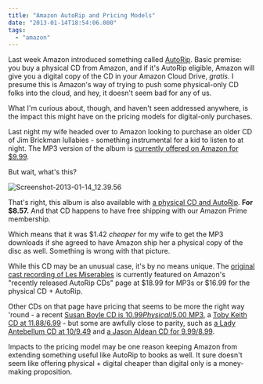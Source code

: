 ```yaml
---
title: "Amazon AutoRip and Pricing Models"
date: "2013-01-14T18:54:06.000"
tags: 
  - "amazon"
---
```


Last week Amazon introduced something called [AutoRip](http://www.amazon.com/b/ref=amb_link_368903402_2?ie=UTF8&node=5946775011&pf_rd_m=ATVPDKIKX0DER&pf_rd_s=ilm&pf_rd_r=1XXWYXGHV3R3BXYB6VZ1&pf_rd_t=101&pf_rd_p=1465599902&pf_rd_i=163856011). Basic premise: you buy a physical CD from Amazon, and if it's AutoRip eligible, Amazon will give you a digital copy of the CD in your Amazon Cloud Drive, _gratis_. I presume this is Amazon's way of trying to push some physical-only CD folks into the cloud, and hey, it doesn't seem bad for any of us.

What I'm curious about, though, and haven't seen addressed anywhere, is the impact this might have on the pricing models for digital-only purchases.

Last night my wife headed over to Amazon looking to purchase an older CD of Jim Brickman lullabies - something instrumental for a kid to listen to at night. The MP3 version of the album is [currently offered on Amazon for $9.99](http://www.amazon.com/gp/product/B00157P6J2/ref=as_li_ss_tl?ie=UTF8&tag=chrishubbs-20&linkCode=as2&camp=1789&creative=390957&creativeASIN=B00157P6J2).

But wait, what's this?

![Screenshot-2013-01-14_12.39.56](http://chrishubbs.com/wordpress/wp-content/uploads/2013/01/Screenshot-2013-01-14_12.39.56.png)

That's right, this album is also available with [a physical CD and AutoRip](http://www.amazon.com/gp/product/B002HMHSC2/ref=as_li_ss_tl?ie=UTF8&tag=chrishubbs-20&linkCode=as2&camp=1789&creative=390957&creativeASIN=B002HMHSC2). **For $8.57.** And that CD happens to have free shipping with our Amazon Prime membership.

Which means that it was $1.42 _cheaper_ for my wife to get the MP3 downloads if she agreed to have Amazon ship her a physical copy of the disc as well. Something is wrong with that picture.

While this CD may be an unusual case, it's by no means unique. The [original cast recording of Les Miserables](http://www.amazon.com/gp/product/B009XC8RZ6/ref=as_li_ss_tl?ie=UTF8&tag=chrishubbs-20&linkCode=as2&camp=1789&creative=390957&creativeASIN=B009XC8RZ6) is currently featured on Amazon's "recently released AutoRip CDs" page at $18.99 for MP3s or $16.99 for the physical CD + AutoRip.

Other CDs on that page have pricing that seems to be more the right way 'round - a recent [Susan Boyle CD is $10.99 Physical/$5.00 MP3](http://www.amazon.com/gp/product/B009G7ZYPY/ref=as_li_ss_tl?ie=UTF8&tag=chrishubbs-20&linkCode=as2&camp=1789&creative=390957&creativeASIN=B009G7ZYPY), a [Toby Keith CD at $11.88/$6.99](http://www.amazon.com/gp/product/B009F6RFF8/ref=as_li_ss_tl?ie=UTF8&tag=chrishubbs-20&linkCode=as2&camp=1789&creative=390957&creativeASIN=B009F6RFF8) - but some are awfully close to parity, such as [a Lady Antebellum CD at $10/$9.49](http://www.amazon.com/gp/product/B0097RFAJI/ref=as_li_ss_tl?ie=UTF8&tag=chrishubbs-20&linkCode=as2&camp=1789&creative=390957&creativeASIN=B0097RFAJI) and [a Jason Aldean CD for $9.99/$8.99](http://www.amazon.com/gp/product/B008RNYL0M/ref=as_li_ss_tl?ie=UTF8&tag=chrishubbs-20&linkCode=as2&camp=1789&creative=390957&creativeASIN=B008RNYL0M).

Impacts to the pricing model may be one reason keeping Amazon from extending something useful like AutoRip to books as well. It sure doesn't seem like offering physical + digital cheaper than digital only is a money-making proposition.
